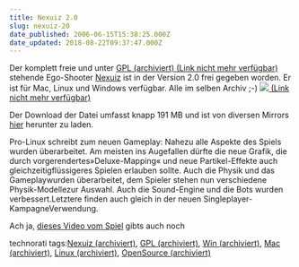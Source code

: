 ```yaml
---
title: Nexuiz 2.0
slug: nexuiz-20
date_published: 2006-06-15T15:38:25.000Z
date_updated: 2018-08-22T09:37:47.000Z
---
```


Der komplett freie und unter [GPL (archiviert) (Link nicht mehr verfügbar)](http://web.archive.org/web/20060615200259/http://www.gnu.org:80/copyleft/gpl.html) stehende Ego-Shooter [Nexuiz](http://www.alientrap.org/nexuiz/) ist in der Version 2.0 frei gegeben worden. Er ist für Mac, Linux und Windows verfügbar. Alle im selben Archiv ;-)
[![](//static.flickr.com/76/167731413_d617780259_m.jpg) (Link nicht mehr verfügbar)](http://flickr.com/photos/66388930@N00/167731413)

Der Download der Datei umfasst knapp 191 MB und ist von diversen Mirrors [hier](http://www.alientrap.org/nexuiz/index.php?module=downloads) herunter zu laden.

Pro-Linux schreibt zum neuen Gameplay: Nahezu alle Aspekte des Spiels wurden überarbeitet. Am meisten ins Augefallen dürfte die neue Grafik, die durch vorgerendertes»Deluxe-Mapping« und neue Partikel-Effekte auch gleichzeitigflüssigeres Spielen erlauben sollte. Auch die Physik und das Gameplaywurden überarbeitet, dem Spieler stehen nun verschiedene Physik-Modellezur Auswahl. Auch die Sound-Engine und die Bots wurden verbessert.Letztere finden auch gleich in der neuen Singleplayer-KampagneVerwendung.

Ach ja, [dieses Video vom Spiel](http://www.youtube.com/watch?v=4E5kRPp9m3E&amp;eurl=http%3A%2F%2Fwww%2Ethafaker%2Ede%2F%3Fp%3D912) gibts auch noch

technorati tags:[Nexuiz (archiviert)](http://web.archive.org/web/20071215025111/http://technorati.com:80/tag/Nexuiz), [GPL (archiviert)](http://web.archive.org/web/20060616110211/http://technorati.com:80/tag/GPL), [Win (archiviert)](http://web.archive.org/web/20060616021820/http://technorati.com:80/tag/win), [Mac (archiviert)](http://web.archive.org/web/20060615211148/http://technorati.com:80/tag/mac), [Linux (archiviert)](http://web.archive.org/web/20050626074642/http://technorati.com:80/tag/Linux), [OpenSource (archiviert)](http://web.archive.org/web/20060616004131/http://technorati.com:80/tag/OpenSource)
